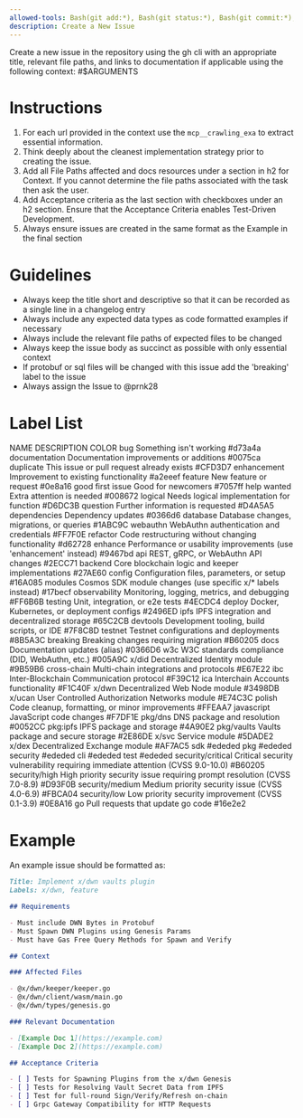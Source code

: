 ```yaml
---
allowed-tools: Bash(git add:*), Bash(git status:*), Bash(git commit:*), Bash(gh issue:*)
description: Create a New Issue
---
```


Create a new issue in the repository using the gh cli with an appropriate title, relevant file paths, and links to documentation if applicable using the following context: #$ARGUMENTS

# Instructions

1. For each url provided in the context use the `mcp__crawling_exa` to extract essential information.
2. Think deeply about the cleanest implementation strategy prior to creating the issue.
3. Add all File Paths affected and docs resources under a section in h2 for Context. If you cannot determine the file paths associated with the task then ask the user.
4. Add Acceptance criteria as the last section with checkboxes under an h2 section. Ensure that the Acceptance Criteria enables Test-Driven Development.
5. Always ensure issues are created in the same format as the Example in the final section

# Guidelines

- Always keep the title short and descriptive so that it can be recorded as a single line in a changelog entry
- Always include any expected data types as code formatted examples if necessary
- Always include the relevant file paths of expected files to be changed
- Always keep the issue body as succinct as possible with only essential context
- If protobuf or sql files will be changed with this issue add the 'breaking' label to the issue
- Always assign the Issue to @prnk28

# Label List

NAME               DESCRIPTION                                                                    COLOR
bug                Something isn't working                                                        #d73a4a
documentation      Documentation improvements or additions                                        #0075ca
duplicate          This issue or pull request already exists                                      #CFD3D7
enhancement        Improvement to existing functionality                                          #a2eeef
feature            New feature or request                                                         #0e8a16
good first issue   Good for newcomers                                                             #7057ff
help wanted        Extra attention is needed                                                      #008672
logical            Needs logical implementation for function                                      #D6DC3B
question           Further information is requested                                               #D4A5A5
dependencies       Dependency updates                                                             #0366d6
database           Database changes, migrations, or queries                                       #1ABC9C
webauthn           WebAuthn authentication and credentials                                        #FF7F0E
refactor           Code restructuring without changing functionality                              #d62728
enhance            Performance or usability improvements (use 'enhancement' instead)              #9467bd
api                REST, gRPC, or WebAuthn API changes                                            #2ECC71
backend            Core blockchain logic and keeper implementations                               #27AE60
config             Configuration files, parameters, or setup                                      #16A085
modules            Cosmos SDK module changes (use specific x/* labels instead)                    #17becf
observability      Monitoring, logging, metrics, and debugging                                    #FF6B6B
testing            Unit, integration, or e2e tests                                                #4ECDC4
deploy             Docker, Kubernetes, or deployment configs                                      #2496ED
ipfs               IPFS integration and decentralized storage                                     #65C2CB
devtools           Development tooling, build scripts, or IDE                                     #7F8C8D
testnet            Testnet configurations and deployments                                         #8B5A3C
breaking           Breaking changes requiring migration                                           #B60205
docs               Documentation updates (alias)                                                  #0366D6
w3c                W3C standards compliance (DID, WebAuthn, etc.)                                 #005A9C
x/did              Decentralized Identity module                                                  #9B59B6
cross-chain        Multi-chain integrations and protocols                                         #E67E22
ibc                Inter-Blockchain Communication protocol                                        #F39C12
ica                Interchain Accounts functionality                                              #F1C40F
x/dwn              Decentralized Web Node module                                                  #3498DB
x/ucan             User Controlled Authorization Networks module                                  #E74C3C
polish             Code cleanup, formatting, or minor improvements                                #FFEAA7
javascript         JavaScript code changes                                                        #F7DF1E
pkg/dns            DNS package and resolution                                                     #0052CC
pkg:ipfs           IPFS package and storage                                                       #4A90E2
pkg/vaults         Vaults package and secure storage                                              #2E86DE
x/svc              Service module                                                                 #5DADE2
x/dex              Decentralized Exchange module                                                  #AF7AC5
sdk                                                                                               #ededed
pkg                                                                                               #ededed
security                                                                                          #ededed
cli                                                                                               #ededed
test                                                                                              #ededed
security/critical  Critical security vulnerability requiring immediate attention (CVSS 9.0-10.0)  #B60205
security/high      High priority security issue requiring prompt resolution (CVSS 7.0-8.9)        #D93F0B
security/medium    Medium priority security issue (CVSS 4.0-6.9)                                  #FBCA04
security/low       Low priority security improvement (CVSS 0.1-3.9)                               #0E8A16
go                 Pull requests that update go code                                              #16e2e2

# Example

An example issue should be formatted as:

```md
Title: Implement x/dwn vaults plugin
Labels: x/dwn, feature

## Requirements

- Must include DWN Bytes in Protobuf
- Must Spawn DWN Plugins using Genesis Params
- Must have Gas Free Query Methods for Spawn and Verify

## Context

### Affected Files

- @x/dwn/keeper/keeper.go
- @x/dwn/client/wasm/main.go
- @x/dwn/types/genesis.go

### Relevant Documentation

- [Example Doc 1](https://example.com)
- [Example Doc 2](https://example.com)

## Acceptance Criteria

- [ ] Tests for Spawning Plugins from the x/dwn Genesis
- [ ] Tests for Resolving Vault Secret Data from IPFS
- [ ] Test for full-round Sign/Verify/Refresh on-chain
- [ ] Grpc Gateway Compatibility for HTTP Requests
```
